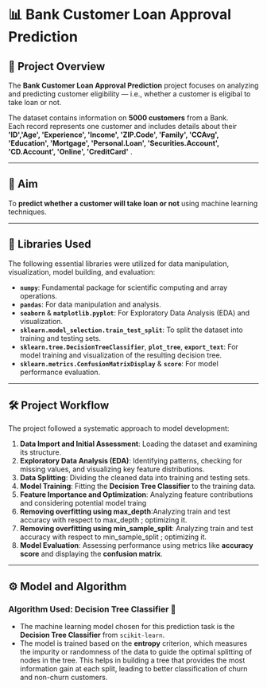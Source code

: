# 📊 Bank Customer Loan Approval Prediction 

## 📘 Project Overview
The **Bank Customer Loan Approval Prediction** project focuses on analyzing and predicting customer eligibility — i.e., whether a customer is eligibal to take loan or  not.

The dataset contains information on **5000 customers** from a Bank.  
Each record represents one customer and includes details about their **'ID','Age', 'Experience', 'Income', 'ZIP.Code', 'Family', 'CCAvg',
       'Education', 'Mortgage', 'Personal.Loan', 'Securities.Account',
       'CD.Account', 'Online', 'CreditCard'** .

---

## 🎯 Aim
To **predict whether a customer will take loan or not** using machine learning techniques.

---

## 🧠 Libraries Used

The following essential libraries were utilized for data manipulation, visualization, model building, and evaluation:

* **`numpy`**: Fundamental package for scientific computing and array operations.
* **`pandas`**: For data manipulation and analysis.
* **`seaborn`** & **`matplotlib.pyplot`**: For Exploratory Data Analysis (EDA) and visualization.
* **`sklearn.model_selection.train_test_split`**: To split the dataset into training and testing sets.
* **`sklearn.tree.DecisionTreeClassifier`**, **`plot_tree`**, **`export_text`**: For model training and visualization of the resulting decision tree.
* **`sklearn.metrics.ConfusionMatrixDisplay`** & **`score`**: For model performance evaluation.

---

## 🛠️ Project Workflow

The project followed a systematic approach to model development:

1.  **Data Import and Initial Assessment**: Loading the dataset and examining its structure.
2.  **Exploratory Data Analysis (EDA)**: Identifying patterns, checking for missing values, and visualizing key feature distributions.
3.  **Data Splitting**: Dividing the cleaned data into training and testing sets.
4.  **Model Training**: Fitting the **Decision Tree Classifier** to the training data.
6.  **Feature Importance and Optimization**: Analyzing feature contributions and considering potential model traing
7.  **Removing overfitting using max_depth**:Analyzing train and test accuracy with respect to max_depth ; optimizing it.
8.  **Removing overfitting using min_sample_split**: Analyzing train and test accuracy with respect to min_sample_split ; optimizing it.
9.  **Model Evaluation**: Assessing performance using metrics like **accuracy score** and displaying the **confusion matrix**.


---
## ⚙️ Model and Algorithm

### **Algorithm Used: Decision Tree Classifier** 🌳

* The machine learning model chosen for this prediction task is the **Decision Tree Classifier** from `scikit-learn`.
* The model is trained based on the **entropy** criterion, which measures the impurity or randomness of the data to guide the optimal splitting of nodes in the tree. This helps in building a tree that provides the most information gain at each split, leading to better classification of churn and non-churn customers.

